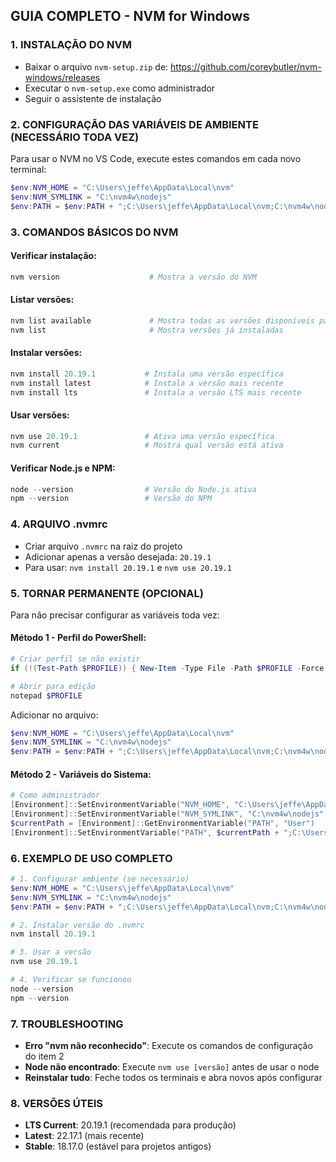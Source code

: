 ## GUIA COMPLETO - NVM for Windows

### 1. INSTALAÇÃO DO NVM
- Baixar o arquivo `nvm-setup.zip` de: https://github.com/coreybutler/nvm-windows/releases
- Executar o `nvm-setup.exe` como administrador
- Seguir o assistente de instalação

### 2. CONFIGURAÇÃO DAS VARIÁVEIS DE AMBIENTE (NECESSÁRIO TODA VEZ)
Para usar o NVM no VS Code, execute estes comandos em cada novo terminal:

```powershell
$env:NVM_HOME = "C:\Users\jeffe\AppData\Local\nvm"
$env:NVM_SYMLINK = "C:\nvm4w\nodejs"
$env:PATH = $env:PATH + ";C:\Users\jeffe\AppData\Local\nvm;C:\nvm4w\nodejs"
```

### 3. COMANDOS BÁSICOS DO NVM

#### Verificar instalação:
```powershell
nvm version                    # Mostra a versão do NVM
```

#### Listar versões:
```powershell
nvm list available             # Mostra todas as versões disponíveis para download
nvm list                       # Mostra versões já instaladas
```

#### Instalar versões:
```powershell
nvm install 20.19.1           # Instala uma versão específica
nvm install latest            # Instala a versão mais recente
nvm install lts               # Instala a versão LTS mais recente
```

#### Usar versões:
```powershell
nvm use 20.19.1               # Ativa uma versão específica
nvm current                   # Mostra qual versão está ativa
```

#### Verificar Node.js e NPM:
```powershell
node --version                # Versão do Node.js ativa
npm --version                 # Versão do NPM
```

### 4. ARQUIVO .nvmrc
- Criar arquivo `.nvmrc` na raiz do projeto
- Adicionar apenas a versão desejada: `20.19.1`
- Para usar: `nvm install 20.19.1` e `nvm use 20.19.1`

### 5. TORNAR PERMANENTE (OPCIONAL)
Para não precisar configurar as variáveis toda vez:

#### Método 1 - Perfil do PowerShell:
```powershell
# Criar perfil se não existir
if (!(Test-Path $PROFILE)) { New-Item -Type File -Path $PROFILE -Force }

# Abrir para edição
notepad $PROFILE
```

Adicionar no arquivo:
```powershell
$env:NVM_HOME = "C:\Users\jeffe\AppData\Local\nvm"
$env:NVM_SYMLINK = "C:\nvm4w\nodejs"
$env:PATH = $env:PATH + ";C:\Users\jeffe\AppData\Local\nvm;C:\nvm4w\nodejs"
```

#### Método 2 - Variáveis do Sistema:
```powershell
# Como administrador
[Environment]::SetEnvironmentVariable("NVM_HOME", "C:\Users\jeffe\AppData\Local\nvm", "User")
[Environment]::SetEnvironmentVariable("NVM_SYMLINK", "C:\nvm4w\nodejs", "User")
$currentPath = [Environment]::GetEnvironmentVariable("PATH", "User")
[Environment]::SetEnvironmentVariable("PATH", $currentPath + ";C:\Users\jeffe\AppData\Local\nvm;C:\nvm4w\nodejs", "User")
```

### 6. EXEMPLO DE USO COMPLETO
```powershell
# 1. Configurar ambiente (se necessário)
$env:NVM_HOME = "C:\Users\jeffe\AppData\Local\nvm"
$env:NVM_SYMLINK = "C:\nvm4w\nodejs"
$env:PATH = $env:PATH + ";C:\Users\jeffe\AppData\Local\nvm;C:\nvm4w\nodejs"

# 2. Instalar versão do .nvmrc
nvm install 20.19.1

# 3. Usar a versão
nvm use 20.19.1

# 4. Verificar se funcionou
node --version
npm --version
```

### 7. TROUBLESHOOTING
- **Erro "nvm não reconhecido"**: Execute os comandos de configuração do item 2
- **Node não encontrado**: Execute `nvm use [versão]` antes de usar o node
- **Reinstalar tudo**: Feche todos os terminais e abra novos após configurar

### 8. VERSÕES ÚTEIS
- **LTS Current**: 20.19.1 (recomendada para produção)
- **Latest**: 22.17.1 (mais recente)
- **Stable**: 18.17.0 (estável para projetos antigos)



